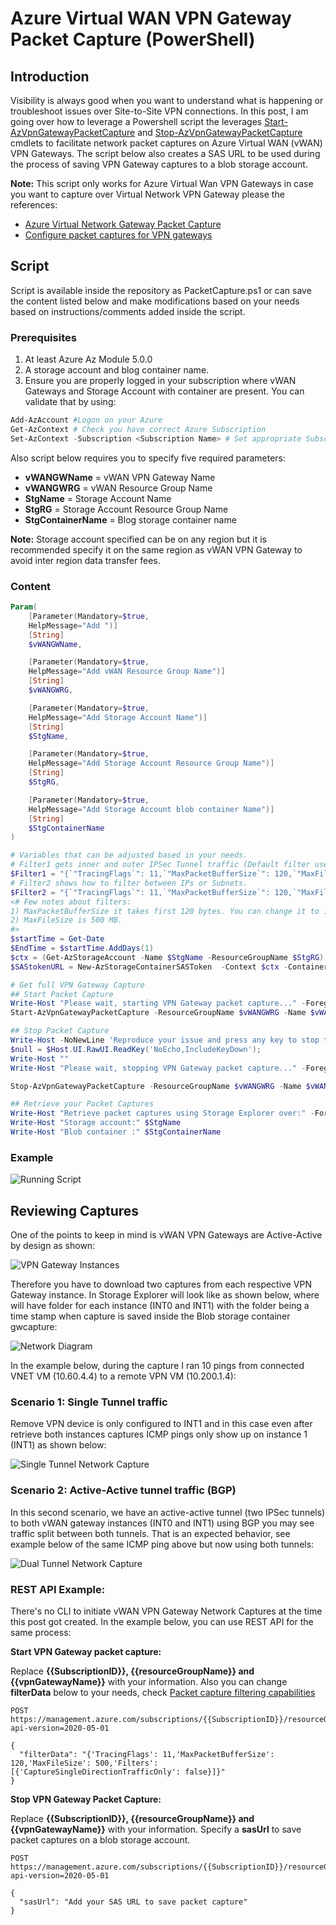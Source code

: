 # Azure Virtual WAN VPN Gateway Packet Capture (PowerShell)

## Introduction

Visibility is always good when you want to understand what is happening or troubleshoot issues over Site-to-Site VPN connections. In this post, I am going over how to leverage a Powershell script the leverages [Start-AzVpnGatewayPacketCapture](https://docs.microsoft.com/en-us/powershell/module/az.network/start-azvpngatewaypacketcapture?view=azps-5.0.0) and [Stop-AzVpnGatewayPacketCapture](https://docs.microsoft.com/en-us/powershell/module/az.network/stop-azvpngatewaypacketcapture?view=azps-5.0.0) cmdlets to facilitate network packet captures on Azure Virtual WAN (vWAN) VPN Gateways. The script below also creates a SAS URL to be used during the process of saving VPN Gateway captures to a blob storage account.

**Note:** This script only works for Azure Virtual Wan VPN Gateways in case you want to capture over Virtual Network VPN Gateway please the references:

- [Azure Virtual Network Gateway Packet Capture](https://github.com/dmauser/Lab/tree/master/AZVPNGW/PacketCapture)
- [Configure packet captures for VPN gateways](https://docs.microsoft.com/en-us/azure/vpn-gateway/packet-capture)

## Script

Script is available inside the repository as PacketCapture.ps1 or can save the content listed below and make modifications based on your needs based on instructions/comments added inside the script.

### Prerequisites

1) At least Azure Az Module 5.0.0
2) A storage account and blog container name.
3) Ensure you are properly logged in your subscription where vWAN Gateways and Storage Account with container are present. You can validate that by using:

```powershell
Add-AzAccount #Logon on your Azure
Get-AzContext # Check you have correct Azure Subscription
Set-AzContext -Subscription <Subscription Name> # Set appropriate Subscription
```

Also script below requires you to specify five required parameters:

- **vWANGWName** = vWAN VPN Gateway Name
- **vWANGWRG** = vWAN Resource Group Name
- **StgName** = Storage Account Name
- **StgRG** = Storage Account Resource Group Name
- **StgContainerName** = Blog storage container name

**Note:** Storage account specified can be on any region but it is recommended specify it on the same region as vWAN VPN Gateway to avoid inter region data transfer fees.

### Content

```PowerShell
Param(
    [Parameter(Mandatory=$true,
    HelpMessage="Add ")]
    [String]
    $vWANGWName,

    [Parameter(Mandatory=$true,
    HelpMessage="Add vWAN Resource Group Name")]
    [String]
    $vWANGWRG,

    [Parameter(Mandatory=$true,
    HelpMessage="Add Storage Account Name")]
    [String]
    $StgName,

    [Parameter(Mandatory=$true,
    HelpMessage="Add Storage Account Resource Group Name")]
    [String]
    $StgRG,

    [Parameter(Mandatory=$true,
    HelpMessage="Add Storage Account blob container Name")]
    [String]
    $StgContainerName
)

# Variables that can be adjusted based in your needs.
# Filter1 gets inner and outer IPSec Tunnel traffic (Default filter used by this script).
$Filter1 = "{`"TracingFlags`": 11,`"MaxPacketBufferSize`": 120,`"MaxFileSize`": 500,`"Filters`" :[{`"CaptureSingleDirectionTrafficOnly`": false}]}" 
# Filter2 shows how to filter between IPs or Subnets.
$Filter2 = "{`"TracingFlags`": 11,`"MaxPacketBufferSize`": 120,`"MaxFileSize`": 500,`"Filters`" :[{`"SourceSubnets`":[`"10.60.4.4/32`",`"10.200.1.5/32`"],`"DestinationSubnets`":[`"10.60.4.4/32`",`"10.200.1.5/32`"],`"CaptureSingleDirectionTrafficOnly`": false}]}" # This filter gets inner and outer IPSec Tunnel traffic.
<# Few notes about filters: 
1) MaxPacketBufferSize it takes first 120 bytes. You can change it to 1500 to get full packet size in case you need to investigate the payload.
2) MaxFileSize is 500 MB.
#>
$startTime = Get-Date
$EndTime = $startTime.AddDays(1)
$ctx = (Get-AzStorageAccount -Name $StgName -ResourceGroupName $StgRG).Context
$SAStokenURL = New-AzStorageContainerSASToken  -Context $ctx -Container $StgContainerName -Permission rwd -ExpiryTime $EndTime -FullUri

# Get full VPN Gateway Capture
## Start Packet Capture
Write-Host "Please wait, starting VPN Gateway packet capture..." -ForegroundColor Yellow
Start-AzVpnGatewayPacketCapture -ResourceGroupName $vWANGWRG -Name $vWANGWName -FilterData $Filter1

## Stop Packet Capture
Write-Host -NoNewLine 'Reproduce your issue and press any key to stop to capture...' -ForegroundColor Yellow;
$null = $Host.UI.RawUI.ReadKey('NoEcho,IncludeKeyDown');
Write-Host ""
Write-Host "Please wait, stopping VPN Gateway packet capture..." -ForegroundColor Red

Stop-AzVpnGatewayPacketCapture -ResourceGroupName $vWANGWRG -Name $vWANGWName -SasUrl $SAStokenURL

## Retrieve your Packet Captures
Write-Host "Retrieve packet captures using Storage Explorer over:" -ForegroundColor Yellow
Write-Host "Storage account:" $StgName
Write-Host "Blob container :" $StgContainerName
```

### Example

![Running Script](./packetcapture-script.png)

## Reviewing Captures

One of the points to keep in mind is vWAN VPN Gateways are Active-Active by design as shown:

![VPN Gateway Instances](./vpngatewayinstances.png)

Therefore you have to download two captures from each respective VPN Gateway instance. In Storage Explorer will look like as shown below, where will have folder for each instance (INT0 and INT1) with the folder being a time stamp when capture is saved inside the Blob storage container gwcapture:

![Network Diagram](./storageexplorer1.png)

In the example below, during the capture I ran 10 pings from connected VNET VM (10.60.4.4) to a remote VPN VM (10.200.1.4):

### Scenario 1: Single Tunnel traffic

Remove VPN device is only configured to INT1 and in this case even after retrieve both instances captures ICMP pings only show up on instance 1 (INT1) as shown below:

![Single Tunnel Network Capture](./single-tunnel-capture.png)

### Scenario 2: Active-Active tunnel traffic (BGP)

In this second scenario, we have an active-active tunnel (two IPSec tunnels) to both vWAN gateway instances (INT0 and INT1) using BGP you may see traffic split between both tunnels. That is an expected behavior, see example below of the same ICMP ping above but now using both tunnels:

![Dual Tunnel Network Capture](./active-active-tunnels-bgp.png)

### REST API Example:

There's no CLI to initiate vWAN VPN Gateway Network Captures at the time this post got created. In the example below, you can use REST API for the same process:

**Start VPN Gateway packet capture:**

Replace **{{SubscriptionID}}, {{resourceGroupName}} and {{vpnGatewayName}}** with your information. Also you can change **filterData** below to your needs, check [Packet capture filtering capabilities](https://docs.microsoft.com/en-us/azure/vpn-gateway/packet-capture#vpn-gateway-packet-capture-filtering-capabilities)
```RestAPI
POST https://management.azure.com/subscriptions/{{SubscriptionID}}/resourceGroups/{{resourceGroupName}}/providers/Microsoft.Network/{{vpnGatewayName}}/startPacketCapture?api-version=2020-05-01

{
  "filterData": "{'TracingFlags': 11,'MaxPacketBufferSize': 120,'MaxFileSize': 500,'Filters': [{'CaptureSingleDirectionTrafficOnly': false}]}"
}
```

**Stop VPN Gateway Packet Capture:**

Replace **{{SubscriptionID}}, {{resourceGroupName}} and {{vpnGatewayName}}** with your information. Specify a **sasUrl** to save packet captures on a blob storage account.

```RestAPI
POST https://management.azure.com/subscriptions/{{SubscriptionID}}/resourceGroups/{{resourceGroupName}}/providers/Microsoft.Network/{{vpnGatewayName}}/stopPacketCapture?api-version=2020-05-01

{
  "sasUrl": "Add your SAS URL to save packet capture"
}
```